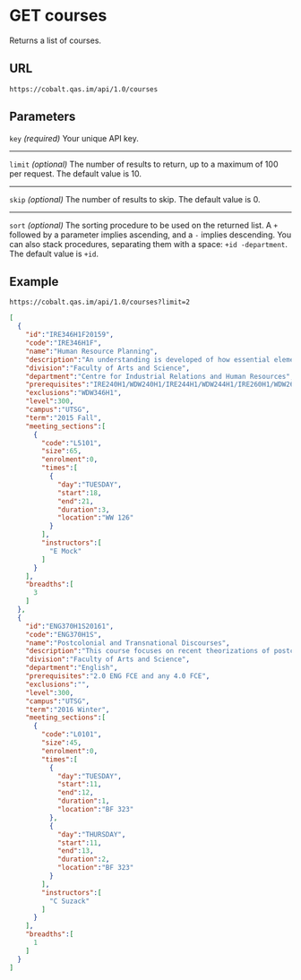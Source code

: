 # GET courses

Returns a list of courses.

## URL

```
https://cobalt.qas.im/api/1.0/courses
```

## Parameters

`key` _(required)_
Your unique API key.
- - -
`limit` _(optional)_
The number of results to return, up to a maximum of 100 per request. The default value is 10.
- - -
`skip` _(optional)_
The number of results to skip. The default value is 0.
- - -
`sort` _(optional)_
The sorting procedure to be used on the returned list. A `+` followed by a parameter implies ascending, and a `-` implies descending. You can also stack procedures, separating them with a space: `+id -department`. The default value is `+id`.

## Example

```
https://cobalt.qas.im/api/1.0/courses?limit=2
```

```json
[
  {
    "id":"IRE346H1F20159",
    "code":"IRE346H1F",
    "name":"Human Resource Planning",
    "description":"An understanding is developed of how essential elements of the human resource planning process support organizational goals and strategies. Topics such as environmental influences, job analysis, forecasting human resource needs and ascertaining supply, succession planning, downsizing and restructuring, mergers and acquisitions, outsourcing, and strategic international issues are examined.",
    "division":"Faculty of Arts and Science",
    "department":"Centre for Industrial Relations and Human Resources",
    "prerequisites":"IRE240H1/WDW240H1/IRE244H1/WDW244H1/IRE260H1/WDW260H1/",
    "exclusions":"WDW346H1",
    "level":300,
    "campus":"UTSG",
    "term":"2015 Fall",
    "meeting_sections":[
      {
        "code":"L5101",
        "size":65,
        "enrolment":0,
        "times":[
          {
            "day":"TUESDAY",
            "start":18,
            "end":21,
            "duration":3,
            "location":"WW 126"
          }
        ],
        "instructors":[
          "E Mock"
        ]
      }
    ],
    "breadths":[
      3
    ]
  },
  {
    "id":"ENG370H1S20161",
    "code":"ENG370H1S",
    "name":"Postcolonial and Transnational Discourses",
    "description":"This course focuses on recent theorizations of postcoloniality and transnationality through readings of fictional and non-fictional texts, along with analyses of contemporary films and media representations.",
    "division":"Faculty of Arts and Science",
    "department":"English",
    "prerequisites":"2.0 ENG FCE and any 4.0 FCE",
    "exclusions":"",
    "level":300,
    "campus":"UTSG",
    "term":"2016 Winter",
    "meeting_sections":[
      {
        "code":"L0101",
        "size":45,
        "enrolment":0,
        "times":[
          {
            "day":"TUESDAY",
            "start":11,
            "end":12,
            "duration":1,
            "location":"BF 323"
          },
          {
            "day":"THURSDAY",
            "start":11,
            "end":13,
            "duration":2,
            "location":"BF 323"
          }
        ],
        "instructors":[
          "C Suzack"
        ]
      }
    ],
    "breadths":[
      1
    ]
  }
]
```
